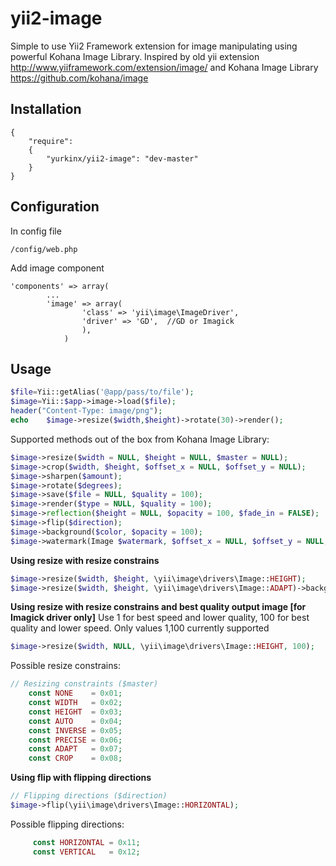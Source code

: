 yii2-image
==========

Simple to use Yii2 Framework extension for image manipulating using powerful Kohana Image Library.  Inspired by old yii extension 
http://www.yiiframework.com/extension/image/ and Kohana Image Library https://github.com/kohana/image

Installation
------------
```code
{
	"require": 
	{
  		"yurkinx/yii2-image": "dev-master"
	}
}
```
Configuration
-------------
In config file
```code
/config/web.php
```
Add image component
```code
'components' => array(
        ...
        'image' => array(
        	 	'class' => 'yii\image\ImageDriver',
        		'driver' => 'GD',  //GD or Imagick
        		),
		    )
```
Usage
-----
```php
$file=Yii::getAlias('@app/pass/to/file'); 
$image=Yii::$app->image->load($file);
header("Content-Type: image/png");
echo 	$image->resize($width,$height)->rotate(30)->render();
```

Supported methods out of the box from Kohana Image Library:
```php
$image->resize($width = NULL, $height = NULL, $master = NULL);
$image->crop($width, $height, $offset_x = NULL, $offset_y = NULL);
$image->sharpen($amount);
$image->rotate($degrees);
$image->save($file = NULL, $quality = 100);
$image->render($type = NULL, $quality = 100);
$image->reflection($height = NULL, $opacity = 100, $fade_in = FALSE);
$image->flip($direction);
$image->background($color, $opacity = 100);
$image->watermark(Image $watermark, $offset_x = NULL, $offset_y = NULL, $opacity = 100);
```
**Using resize with resize constrains**
```php
$image->resize($width, $height, \yii\image\drivers\Image::HEIGHT);
$image->resize($width, $height, \yii\image\drivers\Image::ADAPT)->background('#fff');
```
**Using resize with resize constrains and best quality output image [for Imagick driver only]**
Use 1 for best speed and lower quality, 100 for best quality and lower speed. Only values 1,100 currently supported
```php
$image->resize($width, NULL, \yii\image\drivers\Image::HEIGHT, 100);
```

Possible resize constrains:
```php
// Resizing constraints ($master)
    const NONE    = 0x01;
    const WIDTH   = 0x02;
    const HEIGHT  = 0x03;
    const AUTO    = 0x04;
    const INVERSE = 0x05;
    const PRECISE = 0x06;
    const ADAPT   = 0x07;
    const CROP    = 0x08;
```
**Using flip with flipping directions**
```php
// Flipping directions ($direction)
$image->flip(\yii\image\drivers\Image::HORIZONTAL);
```
Possible flipping directions:
```php
     const HORIZONTAL = 0x11;
     const VERTICAL   = 0x12;
```

